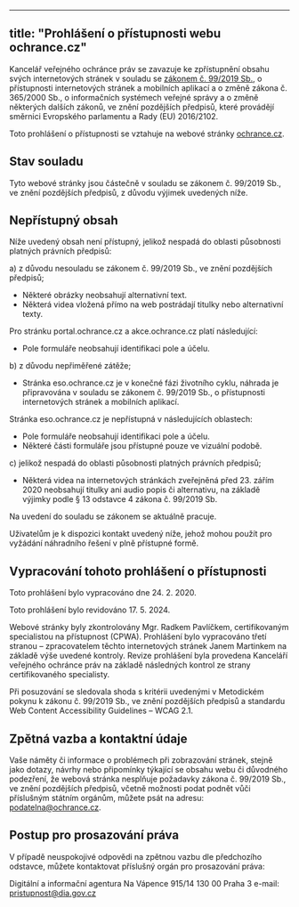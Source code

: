 ---                                                                                                                                                                                      ---
title: "Prohlášení o přístupnosti webu ochrance.cz"
---

Kancelář veřejného ochránce práv se zavazuje ke zpřístupnění obsahu svých internetových stránek v souladu se [zákonem č. 99/2019 Sb.](https://www.zakonyprolidi.cz/cs/2019-99), o přístupnosti internetových stránek a mobilních aplikací a o změně zákona č. 365/2000 Sb., o informačních systémech veřejné správy a o změně některých dalších zákonů, ve znění pozdějších předpisů, které provádějí směrnici Evropského parlamentu a Rady (EU) 2016/2102.

Toto prohlášení o přístupnosti se vztahuje na webové stránky [ochrance.cz](https://www.ochrance.cz).

## Stav souladu

Tyto webové stránky jsou částečně v souladu se zákonem č. 99/2019 Sb., ve znění pozdějších předpisů, z důvodu výjimek uvedených níže.

## Nepřístupný obsah

Níže uvedený obsah není přístupný, jelikož nespadá do oblasti působnosti platných právních předpisů:

a)	z důvodu nesouladu se zákonem č. 99/2019 Sb., ve znění pozdějších předpisů;
- Některé obrázky neobsahují alternativní text.
- Některá videa vložená přímo na web postrádají titulky nebo alternativní texty.

Pro stránku portal.ochrance.cz a akce.ochrance.cz platí následující:
- Pole formuláře neobsahují identifikaci pole a účelu.

b)	z důvodu nepřiměřené zátěže;
-	Stránka eso.ochrance.cz je v konečné fázi životního cyklu, náhrada je připravována v souladu se zákonem č. 99/2019 Sb., o přístupnosti internetových stránek a mobilních aplikací.

Stránka eso.ochrance.cz je nepřístupná v následujících oblastech:
-	Pole formuláře neobsahují identifikaci pole a účelu.
-	Některé části formuláře jsou přístupné pouze ve vizuální podobě.

c) jelikož nespadá do oblasti působnosti platných právních předpisů;
- Některá videa na internetových stránkách zveřejněná před 23. zářím 2020 neobsahují titulky ani audio popis či alternativu, na základě výjimky podle § 13 odstavce 4 zákona č. 99/2019 Sb.

Na uvedení do souladu se zákonem se aktuálně pracuje. 

Uživatelům je k dispozici kontakt uvedený níže, jehož mohou použít pro vyžádání náhradního řešení v plně přístupné formě.

## Vypracování tohoto prohlášení o přístupnosti

Toto prohlášení bylo vypracováno dne 24. 2. 2020.

Toto prohlášení bylo revidováno 17. 5. 2024.

Webové stránky byly zkontrolovány Mgr. Radkem Pavlíčkem, certifikovaným specialistou na přístupnost (CPWA). Prohlášení bylo vypracováno třetí stranou – zpracovatelem těchto internetových stránek Janem Martinkem na základě výše uvedené kontroly. Revize prohlášení byla provedena Kanceláří veřejného ochránce práv na základě následných kontrol ze strany certifikovaného specialisty.

Při posuzování se sledovala shoda s kritérii uvedenými v Metodickém pokynu k zákonu č. 99/2019 Sb., ve znění pozdějších předpisů a standardu Web Content Accessibility Guidelines – WCAG 2.1.

## Zpětná vazba a kontaktní údaje

Vaše náměty či informace o problémech při zobrazování stránek, stejně jako dotazy, návrhy nebo připomínky týkající se obsahu webu či důvodného podezření, že webová stránka nesplňuje požadavky zákona č. 99/2019 Sb., ve znění pozdějších předpisů, včetně možnosti podat podnět vůči příslušným státním orgánům, můžete psát na adresu: [podatelna@ochrance.cz](mailto:podatelna@ochrance.cz).

## Postup pro prosazování práva

V případě neuspokojivé odpovědi na zpětnou vazbu dle předchozího odstavce, můžete kontaktovat příslušný orgán pro prosazování práva:

Digitální a informační agentura
Na Vápence 915/14
130 00 Praha 3
e-mail:  [pristupnost@dia.gov.cz](mailto:pristupnost@dia.gov.cz)
